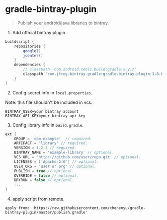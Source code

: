 # gradle-bintray-plugin

> Publish your android/java libraries to bintray.

1. Add official bintray plugin.

```gradle
buildscript {
    repositories {
        google()
        jcenter()
    }
    dependencies {
        // classpath 'com.android.tools.build:gradle:x.y.z'
        classpath 'com.jfrog.bintray.gradle:gradle-bintray-plugin:1.8.0'
    }
}
```

2. Config secret info in `local.properties`.

Note: this file shouldn't be included in vcs.
```
BINTRAY_USER=your bintray account
BINTRAY_API_KEY=your bintray api key
```

3. Config library info in `build.gradle`.

```gradle
ext {
    GROUP = 'com.example'  // required.
    ARTIFACT = 'library' // required.
    VERSION = 1.2.3 // required.
    BINTRAY_NAME = 'example-library' // optional. 
    VCS_URL = 'https://github.com/user/repo.git' // optional. 
    LICENSES = ['Apache-2.0'] // optional. 
    USER_ORG = 'user or org' // optional. 
    PUBLISH = true // optional. 
    OVERRIDE = false // optional. 
    DRYRUN = false // optional. 
    ...
}
```

4. apply script from remote.

`apply from: 'https://raw.githubusercontent.com/chenenyu/gradle-bintray-plugin/master/publish.gradle'`
